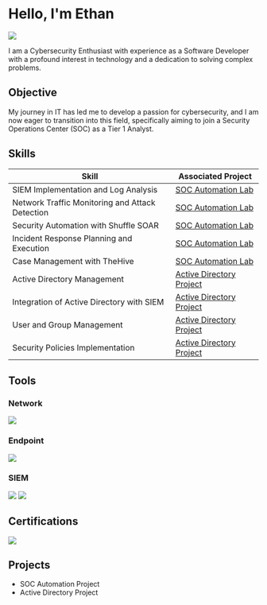 # Hello, I'm Ethan
<a href="https://www.linkedin.com/in/ethan-dann-b516a9193/"><img src="https://img.shields.io/badge/-LinkedIn-0072b1?&style=for-the-badge&logo=linkedin&logoColor=white" /></a>

I am a Cybersecurity Enthusiast with experience as a Software Developer with a profound interest in technology and a dedication to solving complex problems.

## Objective

My journey in IT has led me to develop a passion for cybersecurity, and I am now eager to transition into this field, specifically aiming to join a Security Operations Center (SOC) as a Tier 1 Analyst.

## Skills

| Skill                                         | Associated Project         |
|-----------------------------------------------|----------------------------|
| SIEM Implementation and Log Analysis          | [SOC Automation Lab](https://github.com/EthanDann/SOC-Automation-Project)|
| Network Traffic Monitoring and Attack Detection | [SOC Automation Lab](https://github.com/EthanDann/SOC-Automation-Project)|
| Security Automation with Shuffle SOAR         | [SOC Automation Lab](https://github.com/EthanDann/SOC-Automation-Project)|
| Incident Response Planning and Execution      | [SOC Automation Lab](https://github.com/EthanDann/SOC-Automation-Project)|
| Case Management with TheHive                  | [SOC Automation Lab](https://github.com/EthanDann/SOC-Automation-Project)|
| Active Directory Management                  | [Active Directory Project](https://github.com/EthanDann/Active-Directory-Project)|
| Integration of Active Directory with SIEM                  | [Active Directory Project](https://github.com/EthanDann/Active-Directory-Project)|
| User and Group Management                  | [Active Directory Project](https://github.com/EthanDann/Active-Directory-Project)|
| Security Policies Implementation                  | [Active Directory Project](https://github.com/EthanDann/Active-Directory-Project)|


## Tools

### Network
<div>
    <img src="https://img.shields.io/badge/-Wireshark-1679A7?&style=for-the-badge&logo=Wireshark&logoColor=white" />
</div>

### Endpoint
<div>
    <img src="https://img.shields.io/badge/-Microsoft_Defender_for_Endpoint-00A4EF?&style=for-the-badge&logo=Microsoft&logoColor=white" />
</div>

### SIEM
<div>
    <img src="https://img.shields.io/badge/-Wazuh-333333?&style=for-the-badge" />
    <img src="https://img.shields.io/badge/-Splunk-000000?&style=for-the-badge&logo=Splunk&logoColor=white" />
</div>

## Certifications
<div>
<img src="https://img.shields.io/badge/-Security%2B-FF0000?&style=for-the-badge&logo=CompTIA&logoColor=white" />
</div>

## Projects
- SOC Automation Project
- Active Directory Project
